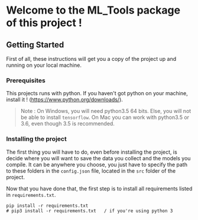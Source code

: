 # Welcome to the ML_Tools package of this project !

## Getting Started

First of all, these instructions will get you a copy of the project up and running on your local machine.

### Prerequisites

This projects runs with python. If you haven't got python on your machine, install it ! (https://www.python.org/downloads/).

> Note : On Windows, you will need python3.5 64 bits. Else, you will not be able to install `tensorflow`. On Mac you can work with python3.5 or 3.6, even though 3.5 is recommended.


### Installing the project

The first thing you will have to do, even before installing the project, is decide where you will want to save the data you collect and the models you compile.
It can be anywhere you choose, you just have to specify the path to these folders in the `config.json` file, located in the `src` folder of the project.

Now that you have done that, the first step is to install all requirements listed in `requirements.txt`.
```
pip install -r requirements.txt
# pip3 install -r requirements.txt   / if you're using python 3
```

